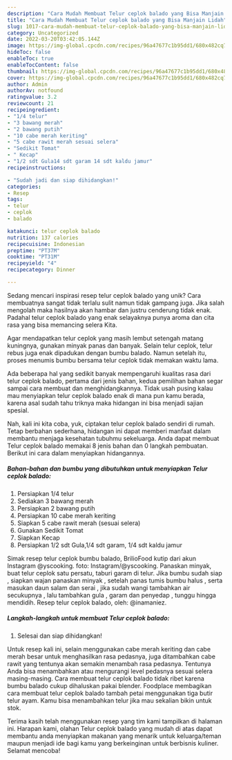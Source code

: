 ```yaml
---
description: "Cara Mudah Membuat Telur ceplok balado yang Bisa Manjain Lidah"
title: "Cara Mudah Membuat Telur ceplok balado yang Bisa Manjain Lidah"
slug: 1017-cara-mudah-membuat-telur-ceplok-balado-yang-bisa-manjain-lidah
category: Uncategorized
date: 2022-03-20T03:42:05.144Z
image: https://img-global.cpcdn.com/recipes/96a47677c1b95dd1/680x482cq70/telur-ceplok-balado-foto-resep-utama.jpg
hideToc: false
enableToc: true
enableTocContent: false
thumbnail: https://img-global.cpcdn.com/recipes/96a47677c1b95dd1/680x482cq70/telur-ceplok-balado-foto-resep-utama.jpg
cover: https://img-global.cpcdn.com/recipes/96a47677c1b95dd1/680x482cq70/telur-ceplok-balado-foto-resep-utama.jpg
author: Admin
authorAv: notfound
ratingvalue: 3.2
reviewcount: 21
recipeingredient:
- "1/4 telur"
- "3 bawang merah"
- "2 bawang putih"
- "10 cabe merah keriting"
- "5 cabe rawit merah sesuai selera"
- "Sedikit Tomat"
- " Kecap"
- "1/2 sdt Gula14 sdt garam 14 sdt kaldu jamur"
recipeinstructions:

- "Sudah jadi dan siap dihidangkan!"
categories:
- Resep
tags:
- telur
- ceplok
- balado

katakunci: telur ceplok balado 
nutrition: 137 calories
recipecuisine: Indonesian
preptime: "PT37M"
cooktime: "PT31M"
recipeyield: "4"
recipecategory: Dinner

---
```





Sedang mencari inspirasi resep telur ceplok balado yang unik? Cara membuatnya sangat tidak terlalu sulit namun tidak gampang juga. Jika salah mengolah maka hasilnya akan hambar dan justru cenderung tidak enak. Padahal telur ceplok balado yang enak selayaknya punya aroma dan cita rasa yang bisa memancing selera Kita.





Agar mendapatkan telur ceplok yang masih lembut setengah matang kuningnya, gunakan minyak panas dan banyak. Selain telur ceplok, telur rebus juga enak dipadukan dengan bumbu balado. Namun setelah itu, proses menumis bumbu bersama telur ceplok tidak memakan waktu lama.

Ada beberapa hal yang sedikit banyak mempengaruhi kualitas rasa dari telur ceplok balado, pertama dari jenis bahan, kedua pemilihan bahan segar sampai cara membuat dan menghidangkannya. Tidak usah pusing kalau mau menyiapkan telur ceplok balado enak di mana pun kamu berada, karena asal sudah tahu triknya maka hidangan ini bisa menjadi sajian spesial.






Nah, kali ini kita coba, yuk, ciptakan telur ceplok balado sendiri di rumah. Tetap berbahan sederhana, hidangan ini dapat memberi manfaat dalam membantu menjaga kesehatan tubuhmu sekeluarga. Anda dapat membuat Telur ceplok balado memakai 8 jenis bahan dan 0 langkah pembuatan. Berikut ini cara dalam menyiapkan hidangannya.

<!--inarticleads1-->

##### Bahan-bahan dan bumbu yang dibutuhkan untuk menyiapkan Telur ceplok balado:

1. Persiapkan 1/4 telur
1. Sediakan 3 bawang merah
1. Persiapkan 2 bawang putih
1. Persiapkan 10 cabe merah keriting
1. Siapkan 5 cabe rawit merah (sesuai selera)
1. Gunakan Sedikit Tomat
1. Siapkan  Kecap
1. Persiapkan 1/2 sdt Gula,1/4 sdt garam, 1/4 sdt kaldu jamur


Simak resep telur ceplok bumbu balado, BrilioFood kutip dari akun Instagram @yscooking. foto: Instagram/@yscooking. Panaskan minyak, buat telur ceplok satu persatu, taburi garam di telur. Jika bumbu sudah siap , siapkan wajan panaskan minyak , setelah panas tumis bumbu halus , serta masukan daun salam dan serai , jika sudah wangi tambahkan air secukupnya , lalu tambahkan gula , garam dan penyedap , tunggu hingga mendidih. Resep telur ceplok balado, oleh: @inamaniez. 

<!--inarticleads2-->

##### Langkah-langkah untuk membuat Telur ceplok balado:


1. Selesai dan siap dihidangkan!

Untuk resep kali ini, selain menggunakan cabe merah keriting dan cabe merah besar untuk menghasilkan rasa pedasnya, juga ditambahkan cabe rawit yang tentunya akan semakin menambah rasa pedasnya. Tentunya Anda bisa menambahkan atau mengurangi level pedasnya sesuai selera masing-masing. Cara membuat telur ceplok balado tidak ribet karena bumbu balado cukup dihaluskan pakai blender. Foodplace membagikan cara membuat telur ceplok balado tambah petai menggunakan tiga butir telur ayam. Kamu bisa menambahkan telur jika mau sekalian bikin untuk stok. 

Terima kasih telah menggunakan resep yang tim kami tampilkan di halaman ini. Harapan kami, olahan Telur ceplok balado yang mudah di atas dapat membantu anda menyiapkan makanan yang menarik untuk keluarga/teman maupun menjadi ide bagi kamu yang berkeinginan untuk berbisnis kuliner. Selamat mencoba!
